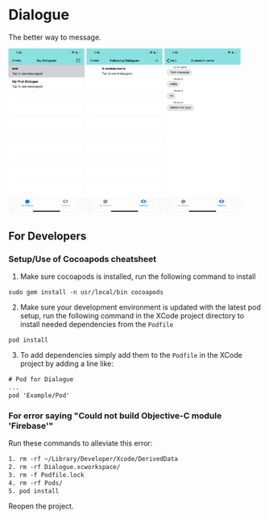 # Dialogue
The better way to message.

<img src="https://github.com/wlodawskymichael/Dialogue/blob/master/dialogue_home.png" width=30%> <img src="https://github.com/wlodawskymichael/Dialogue/blob/master/following_dialogues.png" width=30%> <img src="https://github.com/wlodawskymichael/Dialogue/blob/master/messaging.png" width=30%>

## For Developers

### Setup/Use of Cocoapods cheatsheet
1. Make sure cocoapods is installed, run the following command to install
```
sudo gem install -n usr/local/bin cocoapods
```
2. Make sure your development environment is updated with the latest pod setup, run the following command in the XCode project directory to install needed dependencies from the `Podfile`
```
pod install
```
3. To add dependencies simply add them to the `Podfile` in the XCode project by adding a line like:
```
# Pod for Dialogue
...
pod 'Example/Pod'
```

### For error saying "Could not build Objective-C module 'Firebase'"
Run these commands to alleviate this error:
```
1. rm -rf ~/Library/Developer/Xcode/DerivedData
2. rm -rf Dialogue.xcworkspace/
3. rm -f Podfile.lock
4. rm -rf Pods/
5. pod install
```
Reopen the project.
